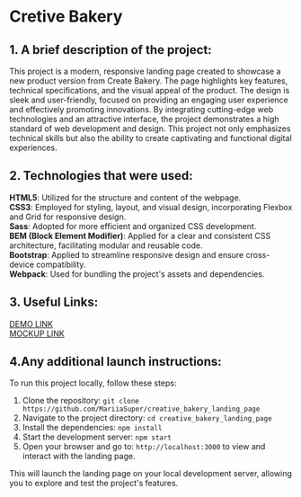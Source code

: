 # Cretive Bakery
## 1. A brief description of the project:
This project is a modern, responsive landing page created to showcase a new product version from Create Bakery. The page highlights key features, technical specifications, and the visual appeal of the product. The design is sleek and user-friendly, focused on providing an engaging user experience and effectively promoting innovations. By integrating cutting-edge web technologies and an attractive interface, the project demonstrates a high standard of web development and design. This project not only emphasizes technical skills but also the ability to create captivating and functional digital experiences.

## 2. Technologies that were used:
**HTML5**: Utilized for the structure and content of the webpage.<br>
**CSS3**: Employed for styling, layout, and visual design, incorporating Flexbox and Grid for responsive design.<br>
**Sass**: Adopted for more efficient and organized CSS development.<br>
**BEM (Block Element Modifier)**: Applied for a clear and consistent CSS architecture, facilitating modular and reusable code.<br>
**Bootstrap**: Applied to streamline responsive design and ensure cross-device compatibility.<br>
**Webpack**: Used for bundling the project's assets and dependencies.<br>

## 3. Useful Links:

[DEMO LINK](https://MariiaSuper.github.io/creative_bakery_landing_page/)<br>
[MOCKUP LINK](https://www.figma.com/design/dY3izAm0Vspsmra4lQWQIP/Bakerlab_FE-students?node-id=11342-1117&node-type=CANVAS)

## 4.Any additional launch instructions:
To run this project locally, follow these steps:

1. Clone the repository: `git clone https://github.com/MariiaSuper/creative_bakery_landing_page`<br>
2. Navigate to the project directory: `cd creative_bakery_landing_page`<br>
3. Install the dependencies: `npm install`<br>
4. Start the development server: `npm start`<br>
5. Open your browser and go to: `http://localhost:3000` to view and interact with the landing page.

This will launch the landing page on your local development server, allowing you to explore and test the project's features.
